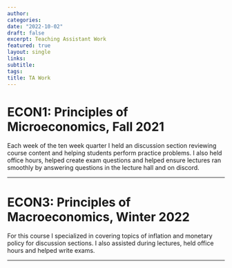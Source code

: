 ```yaml
---
author:
categories:
date: "2022-10-02"
draft: false
excerpt: Teaching Assistant Work
featured: true
layout: single
links:
subtitle:
tags:
title: TA Work
---
```


# ECON1: Principles of Microeconomics, Fall 2021
Each week of the ten week quarter I held an discussion section reviewing course content and helping students perform practice problems. I also held office hours, helped create exam questions and helped ensure lectures ran smoothly by answering questions in the lecture hall and on discord.

---

# ECON3: Principles of Macroeconomics, Winter 2022
For this course I specialized in covering topics of inflation and monetary policy for discussion sections. I also assisted during lectures, held office hours and helped write exams.

---
